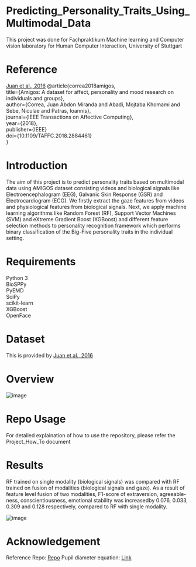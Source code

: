 # Predicting_Personality_Traits_Using_Multimodal_Data
This project was done for Fachpraktikum Machine learning and Computer vision laboratory for Human Computer Interaction, University of Stuttgart

# Reference
[Juan et al., 2016](http://www.eecs.qmul.ac.uk/mmv/datasets/amigos/doc/Paper_TAC.pdf)
@article{correa2018amigos,<br>
  title={Amigos: A dataset for affect, personality and mood research on individuals and groups},<br>
  author={Correa, Juan Abdon Miranda and Abadi, Mojtaba Khomami and Sebe, Niculae and Patras, Ioannis},<br>
  journal={IEEE Transactions on Affective Computing},<br>
  year={2018},<br>
  publisher={IEEE}<br>
  doi={10.1109/TAFFC.2018.2884461}<br>
}

# Introduction

The aim of this project is to predict personality traits based on multimodal data using AMIGOS dataset consisting videos and biological signals like Electroencephalogram (EEG), Galvanic Skin Response (GSR) and Electrocardiogram (ECG). We firstly extract the gaze features from videos and physiological features from biological signals. Next, we apply machine learning algorithms like Random Forest (RF), Support Vector Machines (SVM) and eXtreme Gradient Boost (XGBoost) and different feature selection methods to personality recognition framework which performs binary classification of the Big-Five personality traits in the individual setting.

# Requirements
Python 3<br>
BioSPPy<br>
PyEMD<br>
SciPy<br>
scikit-learn<br>
XGBoost<br>
OpenFace<br>

# Dataset
This is provided by [Juan et al., 2016](http://www.eecs.qmul.ac.uk/mmv/datasets/amigos/doc/Paper_TAC.pdf)

# Overview
![image](https://user-images.githubusercontent.com/43397172/150693549-c115f064-2948-4d7e-92c4-859665fa44d1.png)

# Repo Usage
For detailed explaination of how to use the repository, please refer the Project_How_To document

# Results
RF trained on single modality (biological signals) was compared with RF trained on fusion of modalities (biological signals and gaze). As a result of feature level fusion of two modalities, F1-score of extraversion, agreeable-ness, conscientiousness, emotional stability was increasedby 0.076, 0.033, 0.309 and 0.128 respectively, compared to RF with single modality.

![image](https://user-images.githubusercontent.com/43397172/150693776-bf867cfe-84c3-48d7-8e35-ed55c87a86f4.png)

# Acknowledgement

Reference Repo: [Repo](https://github.com/pokang-liu/AMIGOS/blob/master/main.py)
Pupil diameter equation: [Link](https://www.geeksforgeeks.org/equation-of-circle-when-three-points-on-the-circle-are-given/)



